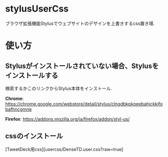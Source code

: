 # stylusUserCss
ブラウザ拡張機能Stylusでウェブサイトのデザインを上書きするcss置き場.
# 使い方
## Stylusがインストールされていない場合、Stylusをインストールする

検索するかこのリンクからStylus本体をインストール.

 **Chrome**: https://chrome.google.com/webstore/detail/stylus/clngdbkpkpeebahjckkjfobafhncgmne

 **Firefox**: https://addons.mozilla.org/ja/firefox/addon/styl-us/

## cssのインストール
 [TweetDeck用css][usercss/DenseTD.user.css?raw=true]
